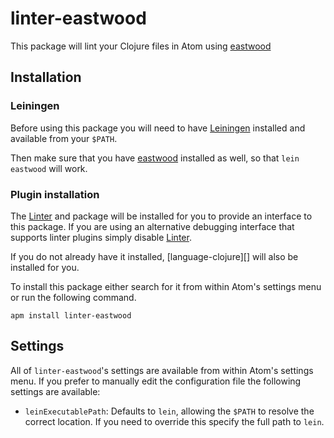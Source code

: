 # linter-eastwood

This package will lint your Clojure files in Atom using [eastwood][]

## Installation

### Leiningen

Before using this package you will need to have [Leiningen][] installed and
available from your `$PATH`.

Then make sure that you have [eastwood][] installed as well, so that
`lein eastwood` will work.

### Plugin installation

The [Linter][] and package will be installed for you to provide an interface
to this package. If you are using an alternative debugging interface that
supports linter plugins simply disable [Linter][].

If you do not already have it installed, [language-clojure][] will also be
installed for you.

To install this package either search for it from within Atom's settings menu
or run the following command.

```ShellSession
apm install linter-eastwood
```

## Settings

All of `linter-eastwood`'s settings are available from within Atom's settings menu.
If you prefer to manually edit the configuration file the following settings
are available:

*   `leinExecutablePath`: Defaults to `lein`, allowing the `$PATH` to resolve the
    correct location. If you need to override this specify the full path to
    `lein`.

[linter]: https://github.com/atom-community/linter "Linter"
[Leiningen]: https://github.com/technomancy/leiningen "Leiningen"
[eastwood]: https://github.com/jonase/eastwood "eastwood"
